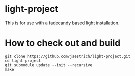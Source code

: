 # light-project
This is for use with a fadecandy based light installation.

# How to check out and build
```
git clone https://github.com/jsestrich/light-project.git
cd light-project
git submodule update --init --recursive
make
```

